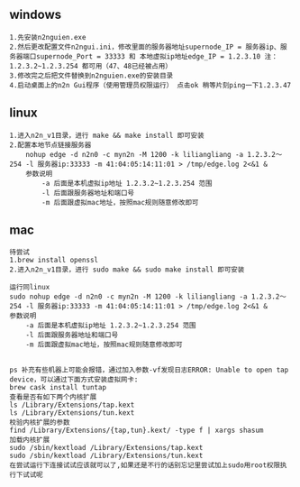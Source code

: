 ## windows
    1.先安装n2nguien.exe
    2.然后更改配置文件n2ngui.ini，修改里面的服务器地址supernode_IP = 服务器ip、服务器端口supernode_Port = 33333 和 本地虚拟ip地址edge_IP = 1.2.3.10 注：1.2.3.2~1.2.3.254 都可用（47、48已经被占用）
    3.修改完之后把文件替换到n2nguien.exe的安装目录
    4.启动桌面上的n2n Gui程序（使用管理员权限运行） 点击ok 稍等片刻ping一下1.2.3.47
## linux
    1.进入n2n_v1目录，进行 make && make install 即可安装
    2.配置本地节点链接服务器
        nohup edge -d n2n0 -c myn2n -M 1200 -k liliangliang -a 1.2.3.2～254 -l 服务器ip:33333 -m 41:04:05:14:11:01 > /tmp/edge.log 2<&1 &
        参数说明 
            -a 后面是本机虚拟ip地址 1.2.3.2~1.2.3.254 范围
            -l 后面跟服务器地址和端口号
            -m 后面跟虚拟mac地址，按照mac规则随意修改即可
## mac
    待尝试
    1.brew install openssl
    2.进入n2n_v1目录，进行 sudo make && sudo make install 即可安装
    
    运行同linux
    sudo nohup edge -d n2n0 -c myn2n -M 1200 -k liliangliang -a 1.2.3.2～254 -l 服务器ip:33333 -m 41:04:05:14:11:01 > /tmp/edge.log 2<&1 &
    参数说明 
        -a 后面是本机虚拟ip地址 1.2.3.2~1.2.3.254 范围
        -l 后面跟服务器地址和端口号
        -m 后面跟虚拟mac地址，按照mac规则随意修改即可


    ps 补充有些机器上可能会报错，通过加入参数-vf发现日志ERROR: Unable to open tap device，可以通过下面方式安装虚拟网卡:
    brew cask install tuntap
    查看是否有如下两个内核扩展
    ls /Library/Extensions/tap.kext
    ls /Library/Extensions/tun.kext
    校验内核扩展的参数
    find /Library/Extensions/{tap,tun}.kext/ -type f | xargs shasum
    加载内核扩展
    sudo /sbin/kextload /Library/Extensions/tap.kext
    sudo /sbin/kextload /Library/Extensions/tun.kext
    在尝试运行下连接试试应该就可以了,如果还是不行的话别忘记里尝试加上sudo用root权限执行下试试呢
